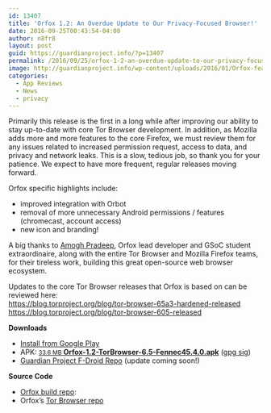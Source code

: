 ```yaml
---
id: 13407
title: 'Orfox 1.2: An Overdue Update to Our Privacy-Focused Browser!'
date: 2016-09-25T00:43:54-04:00
author: n8fr8
layout: post
guid: https://guardianproject.info/?p=13407
permalink: /2016/09/25/orfox-1-2-an-overdue-update-to-our-privacy-focused-browser/
image: http://guardianproject.info/wp-content/uploads/2016/01/Orfox-feature-graphic.png
categories:
  - App Reviews
  - News
  - privacy
---
```

<div class="markdown-body">
  <p>
    Primarily this release is the first in a long while after improving our ability to stay up-to-date with core Tor Browser development. In addition, as Mozilla adds more and more features to the core Firefox, we must review them for any issues related to increased permission request, access to data, and privacy and network leaks. This is a slow, tedious job, so thank you for your patience. We expect to have more frequent, regular releases moving forward.
  </p>
</div>

<div class="markdown-body">
  <p>
    Orfox specific highlights include:
  </p>
  
  <ul>
    <li>
      improved integration with Orbot
    </li>
    <li>
      removal of more unnecessary Android permissions / features (chromecast, account access)
    </li>
    <li>
      new icon and branding!
    </li>
  </ul>
  
  <p>
    A big thanks to <a href="https://github.com/amoghbl1">Amogh Pradeep</a>, Orfox lead developer and GSoC student extraordinaire, along with the entire Tor Browser and Mozilla Firefox teams, for their tireless work, building this great open-source web browser ecosystem.
  </p>
  
  <p>
    Updates to the core Tor Browser releases that Orfox is based on can be reviewed here:<br /> <a href="https://blog.torproject.org/blog/tor-browser-65a3-hardened-released">https://blog.torproject.org/blog/tor-browser-65a3-hardened-released</a><br /> <a href="https://blog.torproject.org/blog/tor-browser-605-released">https://blog.torproject.org/blog/tor-browser-605-released</a>
  </p>
</div>

<p class="release-downloads-header">
  <strong>Downloads</strong>
</p>

<ul class="release-downloads">
  <li>
    <a href="https://play.google.com/store/apps/details?id=info.guardianproject.orfox">Install from Google Play</a>
  </li>
  <li>
    APK: <a href="https://github.com/guardianproject/Orfox/releases/download/Fennec-45.4.0esr%2FTorBrowser-6.5-1%2FOrfox-1.2/Orfox-1.2-TorBrowser-6.5-Fennec45.4.0.apk" rel="nofollow"><small class="text-gray float-right">33.6 MB </small><strong>Orfox-1.2-TorBrowser-6.5-Fennec45.4.0.apk</strong></a> (<a href="https://github.com/guardianproject/Orfox/releases/download/Fennec-45.4.0esr%2FTorBrowser-6.5-1%2FOrfox-1.2/Orfox-1.2-TorBrowser-6.5-Fennec45.4.0.apk">gpg sig</a>)
  </li>
  <li>
    <a href="https://guardianproject.info/fdroid">Guardian Project F-Droid Repo</a> (update coming soon!)
  </li>
</ul>

**Source Code**

  * [Orfox build repo](https://github.com/guardianproject/Orfox/commits/Fennec-45.4.0esr/TorBrowser-6.5-1/Orfox-1.2):
  * Orfox’s [Tor Browser repo](https://github.com/guardianproject/orfox)

 
